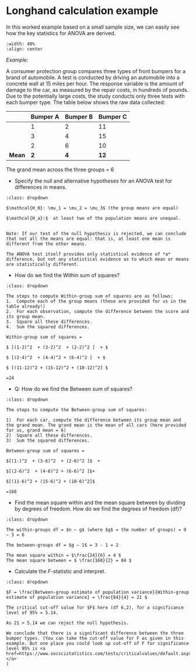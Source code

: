 # Longhand calculation example

In this worked example based on a small sample size, we can easily see how the key statistics for ANOVA are derived.

```{image} https://raw.githubusercontent.com/jillxoreilly/StatsCourseBook/main/images/regression4_CarCrash.jpg
:width: 40%
:align: center
```

*Example:*

A consumer protection group compares three types of front bumpers for a brand of automobile. A test is conducted by driving an automobile into a concrete wall at 15 miles per hour. The response variable is the amount of damage to the car, as measured by the repair costs, in hundreds of pounds. Due to the potentially large costs, the study conducts only three tests with each bumper type. The table below shows the raw data collected:

|  | Bumper A | Bumper B | Bumper C |
|---  |--- |--- |--- |
|  | 1 | 2 | 11 |
|  | 3 | 4 | 15 |
|  | 2 | 6 | 10 |
| **Mean** | **2** | **4** | **12** |

The grand mean across the three groups = 6

* Specify the null and alternative hypotheses for an ANOVA test for differences in means.

```{admonition} Click to reveal answer
:class: dropdown

$\mathcal{H_0}: \mu_1 = \mu_2 = \mu_3$ (the group means are equal)

$\mathcal{H_a}:$  at least two of the population means are unequal.


Note: If our test of the null hypothesis is rejected, we can conclude that not all the means are equal: that is, at least one mean is different from the other means.

The ANOVA test itself provides only statistical evidence of *a* difference, but not any statistical evidence as to which mean or means are statistically different.
```

* How do we find the Within sum of squares?

```{admonition} Click to reveal answer
:class: dropdown

The steps to compute Within-group sum of squares are as follows:
1.	Compute each of the group means (these are provided for us in the table already!)
2.	For each observation, compute the difference between the score and its group mean.
3.	Square all these differences.
4.	Sum the squared differences.

Within-group sum of squares =

$ [(1-2)^2  + (3-2)^2  + (2-2)^2 ]  + $

$ [(2-4)^2  + (4-4)^2 + (6-4)^2 ]  + $

$ [(11-12)^2 + (15-12)^2 + (10-12)^2] $

=24
```

* Q: How do we find the Between sum of squares?

```{admonition} Click to reveal answer
:class: dropdown

The steps to compute the Between-group sum of squares:

1)	For each car, compute the difference between its group mean and the grand mean. The grand mean is the mean of all cars (here provided for us, grand mean = 6)
2)	Square all these differences.
3)	Sum the squared differences.

Between-group sum of squares =

$[(1-)^2  + (3-6)^2  + (2-6)^2 ]$  +

$[(2-6)^2  + (4-6)^2 + (6-6)^2 ]$+

$[(11-6)^2 + (15-6)^2 + (10-6)^2]$

=168
```

* Find the mean square within and the mean square between by dividing by degrees of freedom. How do we find the degrees of freedom (df)?


```{admonition} Click to reveal answer
:class: dropdown

The within-groups df = $n – g$ (where $g$ = the number of groups) = 9 – 3 = 6

The between-groups df = $g – 1$ = 3 - 1 = 2

The mean square within = $\frac{24}{6} = 4 $
The mean square between = $ \frac{168}{2} = 84 $
```

* Calculate the $F$-statistic and interpret.

```{admonition} Click to reveal answer
:class: dropdown

$F = \frac{Between-group estimate of population variance}{Within-group estimate of population variance} = \frac{84}{4} = 21 $

The critical cut-off value for $F$ here (df 6,2), for a significance level of 95% = 5.14.

As 21 > 5.14 we can reject the null hypothesis.

We conclude that there is a significant difference between the three
bumper types. (You can take the cut-off value for F as given in this
example. But one place you could look up cut-off of F for significance
level 95% is <a
href=https://www.socscistatistics.com/tests/criticalvalues/default.aspx>here
</a>
)
```
